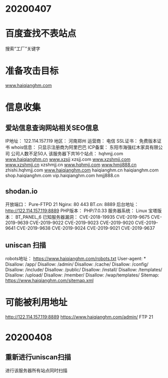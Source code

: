 # 20200407
# 百度查找不表站点
搜索“工厂”关键字
# 准备攻击目标
www.haiqianghm.com
# 信息收集
## 爱站信息查询网站相关SEO信息
IP地址： 122.114.157.119
地区： 河南郑州
运营商： 电信
SSL证书：  免费版本证书
whois信息： 只显示注册商为阿里巴巴
ICP备案： 东阳市海强红木家具有限公司
  公司人数不足50人
该服务器下共16个站点：
  hqhmjj.com
  www.haiqianghm.cn
  www.xzsjj
  xzsjj.com
  www.xzshmjj.com
  www.xzshmjj.cn
  xzshmjj.cn
  www.hqhmjj.com
  www.hmjj888.cn
  zhishi.hqhmjj.com
  www.haiqianghm.com
  haiqianghm.cn
  haiqianghm.com
  shop.haiqianghm.com
  vip.haiqianghm.com
  hmjj888.cn
## shodan.io
开放端口： 
  Pure-FTPD 21 
  Nginx: 80 443 
  BT.cn: 8889
    后台地址： http://122.114.157.119:8889
PHP版本： PHP/7.0.33
服务器系统： Linux
宝塔版本： BT_PANEL_6
已知服务器漏洞：
  CVE-2018-19935
  CVE-2019-9675
  CVE-2019-9639
  CVE-2019-9022
  CVE-2019-9023
  CVE-2019-9020
  CVE-2019-9641
  CVE-2019-9638
  CVE-2019-9024
  CVE-2019-9021
  CVE-2019-9637
## uniscan 扫描
robots地址：
https://www.haiqianghm.com/robots.txt
  User-agent: *
  Disallow: /app/
  Disallow: /admin/
  Disallow: /cache/
  Disallow: /config/
  Disallow: /include/
  Disallow: /public/
  Disallow: /install/
  Disallow: /templates/
  Disallow: /upload/
  Disallow: /member/
  Disallow: /wap/templates/
  Sitemap: https://www.haiqianghm.com/sitemap.xml
# 可能被利用地址
http://122.114.157.119:8889
https://www.haiqianghm.com/admin/
FTP 21


# 20200408
## 重新进行uniscan扫描
进行该服务器所有站点同时扫描
